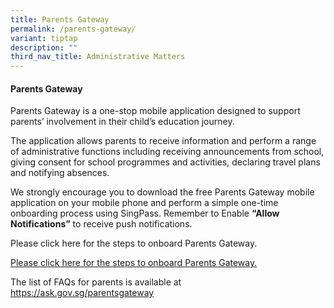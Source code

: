 ```yaml
---
title: Parents Gateway
permalink: /parents-gateway/
variant: tiptap
description: ""
third_nav_title: Administrative Matters
---
```

<h4>Parents Gateway</h4>
<p>Parents Gateway is a one-stop mobile application designed to support parents’
involvement in their child’s education journey.</p>
<p>The application allows parents to receive information and perform a range
of administrative functions including receiving announcements from school,
giving consent for school programmes and activities, declaring travel plans
and notifying absences.</p>
<p>We strongly encourage you to download the free Parents Gateway mobile
application on your mobile phone and perform a simple one-time onboarding
process using SingPass. Remember to Enable <strong>“Allow Notifications”</strong> to
receive push notifications.</p>
<p>Please click here for the steps to onboard Parents Gateway.</p>
<p><a href="/files/P1 Orientation 2025/2025/Annex_A_One_Time_Onboarding_PG.pdf" rel="noopener nofollow" target="_blank">Please click here for the steps to onboard Parents Gateway.</a>
</p>
<p>The list of FAQs for parents is available at <a href="https://ask.gov.sg/parentsgateway" rel="noopener nofollow" target="_blank">https://ask.gov.sg/parentsgateway</a>
</p>